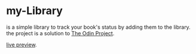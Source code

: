 # my-Library

is a simple library to track your book's status by adding them to the library.
the project is a solution to [The Odin Project](https://www.theodinproject.com).

[live preview](https://rahhaly.github.io/library/).
